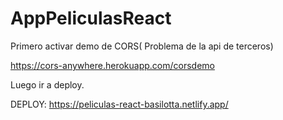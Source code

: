 # AppPeliculasReact
Primero activar demo de CORS( Problema de la api de terceros)

https://cors-anywhere.herokuapp.com/corsdemo

Luego ir a deploy.

DEPLOY:
https://peliculas-react-basilotta.netlify.app/
